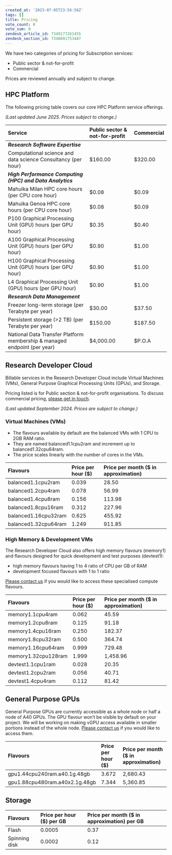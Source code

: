 ```yaml
---
created_at: '2023-07-05T23:56:56Z'
tags: []
title: Pricing
vote_count: 0
vote_sum: 0
zendesk_article_id: 7349177261455
zendesk_section_id: 7348891753487
---
```


We have two categories of pricing for Subscription services:

- Public sector & not-for-profit
- Commercial

Prices are reviewed annually and subject to change.

## HPC Platform

The following pricing table covers our core HPC Platform service offerings.

*(Last updated June 2025. Prices subject to change.)*

| Service      | Public sector & not-for-profit | Commercial     |
| :---        |    :---   |          :--- |
| ***Research Software Expertise***      |        |    |
| Computational science and data science Consultancy (per hour)   | $160.00        | $320.00      |
| ***High Performance Computing (HPC) and Data Analytics***   |         |       |
| Mahuika Milan HPC core hours (per CPU core hour)   | $0.08        | $0.09      |
| Mahuika Genoa HPC core hours (per CPU core hour)   | $0.08        | $0.09      |
| P100 Graphical Processing Unit (GPU) hours (per GPU hour)   | $0.35        | $0.40      |
| A100 Graphical Processing Unit (GPU) hours (per GPU hour)   | $0.90        | $1.00      |
| H100 Graphical Processing Unit (GPU) hours (per GPU hour)   | $0.90        | $1.00      |
| L4 Graphical Processing Unit (GPU) hours (per GPU hour)   | $0.90        | $1.00      |
| ***Research Data Management***      |        |    |
| Freezer long-term storage (per Terabyte per year)   | $30.00        | $37.50      |
| Persistent storage (>2 TB) (per Terabyte per year)   | $150.00        | $187.50      |
| National Data Transfer Platform membership & managed endpoint (per year)   | $4,000.00        | $P.O.A      |


## Research Developer Cloud

Billable services in the Research Developer Cloud include Virtual Machines (VMs), General Purpose Graphical Processing Units (GPUs), and Storage.

Pricing listed is for Public section & not-for-profit organisations. To discuss commercial pricing, [please get in touch](mailto:support@nesi.org.nz).


*(Last updated September 2024. Prices are subject to change.)*

### Virtual Machines (VMs)

- The flavours available by default are the balanced VMs with 1 CPU to 2GB RAM ratio.
- They are named balanced1.1cpu2ram and increment up to balanced1.32cpu64ram.
- The price scales linearly with the number of cores in the VMs.

| Flavours      | Price per hour ($) | Price per month ($ in approximation)     |
| :---        |    :---   |          :--- |
| balanced1.1cpu2ram   | 0.039        | 28.50      |
| balanced1.2cpu4ram   | 0.078        | 56.99      |
| balanced1.4cpu8ram   | 0.156        | 113.98      |
| balanced1.8cpu16ram   | 0.312        | 227.96      |
| balanced1.16cpu32ram   | 0.625        | 455.92      |
| balanced1.32cpu64ram   | 1.249        | 911.85      |

### High Memory & Development VMs

The Research Developer Cloud also offers high memory flavours (memory1) and flavours designed for quick development and test purposes (devtest1): 

- high memory flavours having 1 to 4 ratio of CPU per GB of RAM
- development focused flavours with 1 to 1 ratio

[Please contact us](mailto:support@nesi.org.nz) if you would like to access these specialised compute flavours.

| Flavours      | Price per hour ($) | Price per month ($ in approximation)     |
| :---        |    :---   |          :--- |
| memory1.1cpu4ram   | 0.062        | 45.59      |
| memory1.2cpu8ram   | 0.125        | 91.18      |
| memory1.4cpu16ram   | 0.250        | 182.37      |
| memory1.8cpu32ram   | 0.500        | 364.74      |
| memory1.16cpu64ram   | 0.999        | 729.48      |
| memory1.32cpu128ram   | 1.999        | 1,458.96      |
| devtest1.1cpu1ram   | 0.028        | 20.35      |
| devtest1.2cpu2ram   | 0.056        | 40.71      |
| devtest1.4cpu4ram   | 0.112        | 81.42      |

## General Purpose GPUs
General Purpose GPUs are currently accessible as a whole node or half a node of A40 GPUs. The GPU flavour won’t be visible by default on your project. We will be working on making vGPU access available in smaller portions instead of the whole node. [Please contact us](mailto:support@nesi.org.nz) if you would like to access them.

| Flavours      | Price per hour ($) | Price per month ($ in approximation)     |
| :---        |    :---   |          :--- |
| gpu1.44cpu240ram.a40.1g.48gb   | 3.672        | 2,680.43      |
| gpu1.88cpu480ram.a40x2.1g.48gb   | 7.344        | 5,360.85      |

## Storage

| Flavours      | Price per hour ($) per GB | Price per month ($ in approximation) per GB     |
| :---        |    :---   |          :--- |
| Flash   | 0.0005        | 0.37      |
| Spinning disk   | 0.0002        | 0.12      |






